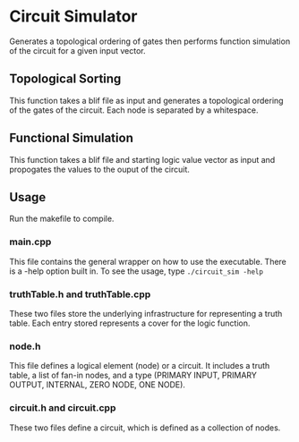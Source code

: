 # Circuit Simulator
Generates a topological ordering of gates then performs function simulation of the circuit for a given input vector.

## Topological Sorting

This function takes a blif file as input and generates a topological ordering of the gates of the circuit. Each node is separated by a whitespace.

## Functional Simulation

This function takes a blif file and starting logic value vector as input and propogates the values to the ouput of the circuit.  

## Usage
Run the makefile to compile.

### main.cpp
This file contains the general wrapper on how to use the executable. There is a -help option built
in. To see the usage, type ```./circuit_sim -help```
### truthTable.h and truthTable.cpp
These two files store the underlying infrastructure for representing a truth table. Each entry stored
represents a cover for the logic function.
### node.h
This file defines a logical element (node) or a circuit. It includes a truth table, a list of fan-in nodes,
and a type (PRIMARY INPUT, PRIMARY OUTPUT, INTERNAL, ZERO NODE, ONE NODE).
### circuit.h and circuit.cpp
These two files define a circuit, which is defined as a collection of nodes.

